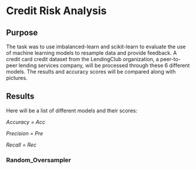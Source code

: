 # Credit Risk Analysis

## Purpose

The task was to use imbalanced-learn and scikit-learn to evaluate the use of machine learning models to resample data and provide feedback.
A credit card credit dataset from the LendingClub organization, a peer-to-peer lending services company, will be processed through these 6 different models. The results and accuracy scores will be compared along with pictures.

## Results
Here will be a list of different models and their scores:

  *Accuracy = Acc*

  *Precision = Pre*

  *Recall = Rec*



### Random_Oversampler

